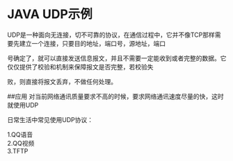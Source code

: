 # JAVA UDP示例

UDP是一种面向无连接，切不可靠的协议，在通信过程中，它并不像TCP那样需要先建立一个连接，只要目的地址，端口号，源地址，端口

号确定了，就可以直接发送信息报文，并且不需要一定能收到或者完整的数据。它仅仅提供了校验和机制来保障报文是否完整，若校验失

败，则直接将报文丢弃，不做任何处理。

##应用
对当前网络通讯质量要求不高的时候，要求网络通讯速度尽量的快，这时就使用UDP

日常生活中常见使用UDP协议：

1.QQ语音  
2.QQ视频  
3.TFTP  